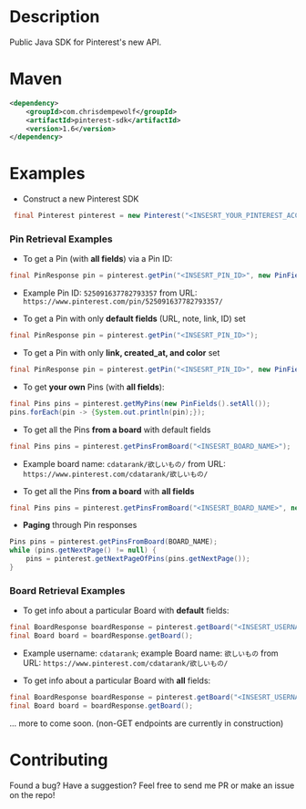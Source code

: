 # Description

Public Java SDK for Pinterest's new API.

# Maven

```xml
<dependency>
    <groupId>com.chrisdempewolf</groupId>
    <artifactId>pinterest-sdk</artifactId>
    <version>1.6</version>
</dependency>
```

# Examples

- Construct a new Pinterest SDK
```java 
 final Pinterest pinterest = new Pinterest("<INSESRT_YOUR_PINTEREST_ACCESS_TOKEN>");
```
    
### Pin Retrieval Examples
    
- To get a Pin (with **all fields**) via a Pin ID:
```java 
final PinResponse pin = pinterest.getPin("<INSESRT_PIN_ID>", new PinFields().setAll());
```
  - Example Pin ID:  `525091637782793357` from URL: `https://www.pinterest.com/pin/525091637782793357/`
   
- To get a Pin with only **default fields** (URL, note, link, ID) set
```java
final PinResponse pin = pinterest.getPin("<INSESRT_PIN_ID>");
```
  
- To get a Pin with only **link, created_at, and color** set
```java
final PinResponse pin = pinterest.getPin("<INSESRT_PIN_ID>", new PinFields().setLink().setCreatedAt().setColor());
```
  
- To get **your own** Pins (with **all fields**):
```java 
final Pins pins = pinterest.getMyPins(new PinFields().setAll());
pins.forEach(pin -> {System.out.println(pin);});
```
    
- To get all the Pins **from a board** with default fields
```java 
final Pins pins = pinterest.getPinsFromBoard("<INSESRT_BOARD_NAME>");
```
  - Example board name:  `cdatarank/欲しいもの/` from URL:  `https://www.pinterest.com/cdatarank/欲しいもの/`
    
- To get all the Pins **from a board** with **all fields**
```java 
final Pins pins = pinterest.getPinsFromBoard("<INSESRT_BOARD_NAME>", new PinFields().setAll());
```
  
- **Paging** through Pin responses
```java
Pins pins = pinterest.getPinsFromBoard(BOARD_NAME);
while (pins.getNextPage() != null) {
    pins = pinterest.getNextPageOfPins(pins.getNextPage());
}
```
  
### Board Retrieval Examples

-  To get info about a particular Board with **default** fields:
```java
final BoardResponse boardResponse = pinterest.getBoard("<INSESRT_USERNAME_NAME>", "<INSESRT_BOARD_NAME>");
final Board board = boardResponse.getBoard();
```
  - Example username: `cdatarank`; example Board name: `欲しいもの`
    from URL:  `https://www.pinterest.com/cdatarank/欲しいもの/`

-  To get info about a particular Board with **all** fields:
```java
final BoardResponse boardResponse = pinterest.getBoard("<INSESRT_USERNAME_NAME>", "<INSESRT_BOARD_NAME>", new BoardFields().setAll());
final Board board = boardResponse.getBoard();
```
  
... more to come soon. (non-GET endpoints are currently in construction)

# Contributing

Found a bug? Have a suggestion? Feel free to send me PR or make an issue on the repo!
